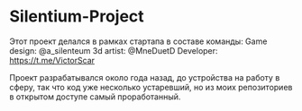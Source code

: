 # Silentium-Project
 
Этот проект делался в рамках стартапа в составе команды: 
Game design: @a_silenteum
3d artist: @MneDuetD
Developer: https://t.me/VictorScar

Проект разрабатывался около года назад, до устройства на работу в сферу, так что код уже несколько устаревший, но из моих репозиториев в открытом доступе самый проработанный.
